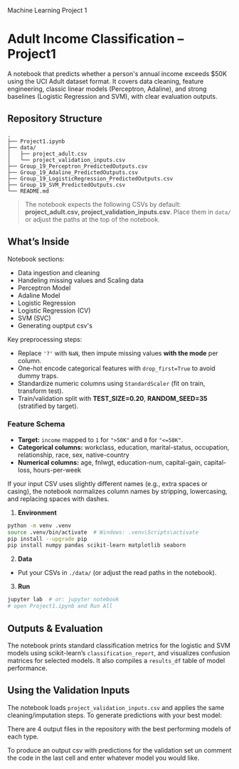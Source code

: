 Machine Learning Project 1
# Adult Income Classification – Project1

A notebook that predicts whether a person's annual income exceeds \$50K using the UCI Adult dataset format. It covers data cleaning, feature engineering, classic linear models (Perceptron, Adaline), and strong baselines (Logistic Regression and SVM), with clear evaluation outputs.

## Repository Structure

```
.
├── Project1.ipynb
├── data/
│   ├── project_adult.csv
│   └── project_validation_inputs.csv
├── Group_19_Perceptron_PredictedOutputs.csv
├── Group_19_Adaline_PredictedOutputs.csv
├── Group_19_LogisticRegression_PredictedOutputs.csv
├── Group_19_SVM_PredictedOutputs.csv
└── README.md
```

> The notebook expects the following CSVs by default: **project_adult.csv, project_validation_inputs.csv**. Place them in `data/` or adjust the paths at the top of the notebook.

## What’s Inside

Notebook sections:
- Data ingestion and cleaning
- Handeling missing values and Scaling data
- Perceptron Model
- Adaline Model
- Logistic Regression
- Logistic Regression (CV)
- SVM (SVC)
- Generating ouptput csv's

Key preprocessing steps:
- Replace `'?'` with `NaN`, then impute missing values **with the mode** per column.
- One-hot encode categorical features with `drop_first=True` to avoid dummy traps.
- Standardize numeric columns using `StandardScaler` (fit on train, transform test).
- Train/validation split with **TEST_SIZE=0.20**, **RANDOM_SEED=35** (stratified by target).

### Feature Schema

- **Target:** `income` mapped to `1` for `">50K"` and `0` for `"<=50K"`.
- **Categorical columns:** workclass, education, marital-status, occupation, relationship, race, sex, native-country
- **Numerical columns:** age, fnlwgt, education-num, capital-gain, capital-loss, hours-per-week

If your input CSV uses slightly different names (e.g., extra spaces or casing), the notebook normalizes column names by stripping, lowercasing, and replacing spaces with dashes.


1) **Environment**
```bash
python -m venv .venv
source .venv/bin/activate  # Windows: .venv\Scripts\activate
pip install --upgrade pip
pip install numpy pandas scikit-learn matplotlib seaborn
```

2) **Data**
- Put your CSVs in `./data/` (or adjust the read paths in the notebook).

3) **Run**
```bash
jupyter lab  # or: jupyter notebook
# open Project1.ipynb and Run All
```

## Outputs & Evaluation

The notebook prints standard classification metrics for the logistic and SVM models using scikit-learn’s `classification_report`, and visualizes confusion matrices for selected models. It also compiles a `results_df` table of model performance.


## Using the Validation Inputs

The notebook loads `project_validation_inputs.csv` and applies the same cleaning/imputation steps. To generate predictions with your best model:

There are 4 output files in the repository with the best performing models of each type. 

To produce an output csv with predictions for the validation set un comment the code in the last cell and enter whatever model you would like.




